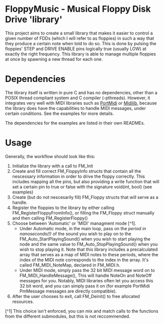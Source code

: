 # FloppyMusic - Musical Floppy Disk Drive 'library'

This project aims to create a small library that makes it easier to control a given number of FDDs (which I will refer to as floppies) in such a way that they produce a certain note when told to do so. This is done by pulsing the floppies' STEP and DRIVE ENABLE pins logically true (usually LOW) at exactly the right frequency. This library is able to manage multiple floppies at once by spawning a new thread for each one. 

# Dependencies

The library itself is written in pure C and has no dependencies, other than a POSIX thread compliant system and C compiler (-pthreads). However, it integrates very well with MIDI libraries such as [PortMidi](https://github.com/PortMidi/portmidi) or [Midilib](https://github.com/MarquisdeGeek/midilib), because the library does have the capabilities to handle MIDI messages, under certain conditions. See the examples for more details.

The dependencies for the examples are listed in their own READMEs.

# Usage

Generally, the workflow should look like this:

1. Initialize the library with a call to FM_Init
2. Create and fill correct FM_FloppyInfo structs that contain all the nescessary information in order to drive the floppy correctly. This includes mapping all the pins, but also providing a write function that will set a certain pin to true or false with the signature void(int, bool) (see examples)
3. Create (but do not nescesarily fill) FM_Floppy structs that will serve as a handle.
4. Register the floppies to the library by either calling FM_RegisterFloppyFromInfo(), or filling the FM_Floppy struct manually and then calling FM_RegisterFloppy()
5. Choose between 'Automatic' or 'MIDI' managment mode [^1].
    - Under Automatic mode, in the main loop, pass on the *period in nanoseconds(!)* of the sound you wish to play on to the FM_Auto_StartPlayingSound() when you wish to start playing the node and the same value to FM_Auto_StopPlayingSound() when you wish to stop playing it. Note that this library includes a precalculated array that serves as a map of MIDI notes to these periods, where the index of the MIDI note corresponds to the index in the array. It's called FM_MIDI_NoteMap, declared in FM_MIDI.h.
    - Under MIDI mode, simply pass the 32 bit MIDI message word on to FM_MIDI_HandleMessage(), This will handle NoteOn and NoteOff messages for you. Notably, MIDI libraries often let you access this 32 bit word, and you can simply pass it on (for example PortMidi PmMessage messages are directly compatible).
6. After the user chooses to exit, call FM_Deinit() to free allocated resources. 



[^1] This choice isn't enforced, you can mix and match calls to the functions from the different submodules, but this is not reccommended.